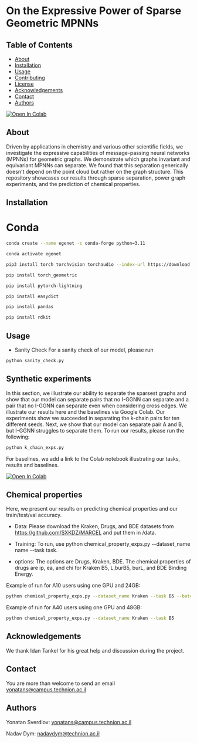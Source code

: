 # On the Expressive Power of Sparse Geometric MPNNs

## Table of Contents

- [About](#about)
- [Installation](#installation)
- [Usage](#usage)
- [Contributing](#contributing)
- [License](#license)
- [Acknowledgements](#acknowledgements)
- [Contact](#contact)
- [Authors](#authors)

[![Open In Colab](https://colab.research.google.com/assets/colab-badge.svg)](https://colab.research.google.com/github/yonatansverdlov/E-GenNet/blob/master/k_chains_baselines.ipynb)

## About

Driven by applications in chemistry and various other scientific fields, we investigate the expressive capabilities of message-passing neural networks (MPNNs) for geometric graphs. We demonstrate which graphs invariant and equivariant MPNNs can separate. We found that this separation generically doesn't depend on the point cloud but rather on the graph structure. This repository showcases our results through sparse separation, power graph experiments, and the prediction of chemical properties.

## Installation

# Conda
```bash
conda create --name egenet -c conda-forge python=3.11

conda activate egenet

pip3 install torch torchvision torchaudio --index-url https://download.pytorch.org/whl/cu118

pip install torch_geometric

pip install pytorch-lightning

pip install easydict

pip install pandas

pip install rdkit
```

## Usage
- Sanity Check
For a sanity check of our model, please run 
```bash
python sanity_check.py
```
## Synthetic experiments
In this section, we illustrate our ability to separate the sparsest graphs and show that our model can separate pairs that no I-GGNN can separate and a pair that no I-GGNN can separate even when considering cross edges.
We illustrate our results here and the baselines via Google Colab.
Our experiments show we succeeded in separating the k-chain pairs for ten different seeds.
Next, we show that our model can separate pair A and B, but I-GGNN struggles to separate them.
To run our results, please run the following:
```bash
python k_chain_exps.py
```
For baselines, we add a link to the Colab notebook illustrating our tasks, results and baselines.

[![Open In Colab](https://colab.research.google.com/assets/colab-badge.svg)](https://colab.research.google.com/github/yonatansverdlov/E-GenNet/blob/master/k_chains_baselines.ipynb)
## Chemical properties 
Here, we present our results on predicting chemical properties and our train/test/val accuracy.
- Data:
Please download the Kraken, Drugs, and BDE datasets from https://github.com/SXKDZ/MARCEL and put them in /data.

- Training:
To run, use python chemical_property_exps.py --dataset_name name --task task.

- options:
The options are Drugs, Kraken, BDE.
The chemical properties of drugs are ip, ea, and chi for Kraken B5, L,burB5, burL, and BDE Binding Energy.

Example of run for A10 users using one GPU and 24GB:
```bash
python chemical_property_exps.py --dataset_name Kraken --task B5 --batch_size 5
```
Example of run for A40 users using one GPU and 48GB:
```bash
python chemical_property_exps.py --dataset_name Kraken --task B5
```
## Acknowledgements

We thank Idan Tankel for his great help and discussion during the project.

## Contact

You are more than welcome to send an email yonatans@campus.technion.ac.il


## Authors

Yonatan Sverdlov: yonatans@campus.technion.ac.il

Nadav Dym: nadavdym@technion.ac.il


